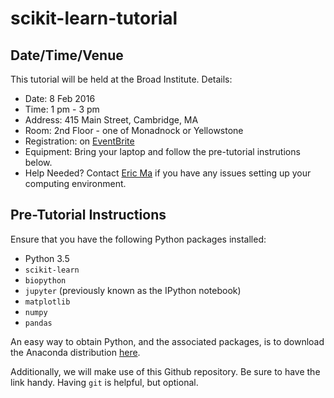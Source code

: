 # scikit-learn-tutorial

## Date/Time/Venue

This tutorial will be held at the Broad Institute. Details:

- Date: 8 Feb 2016
- Time: 1 pm - 3 pm
- Address: 415 Main Street, Cambridge, MA
- Room: 2nd Floor - one of Monadnock or Yellowstone
- Registration: on [EventBrite][1]
- Equipment: Bring your laptop and follow the pre-tutorial instrutions below. 
- Help Needed? Contact [Eric Ma][3] if you have any issues setting up your computing environment.

## Pre-Tutorial Instructions

Ensure that you have the following Python packages installed:

- Python 3.5
- `scikit-learn`
- `biopython`
- `jupyter` (previously known as the IPython notebook)
- `matplotlib`
- `numpy`
- `pandas`

An easy way to obtain Python, and the associated packages, is to download the Anaconda distribution [here][2].

Additionally, we will make use of this Github repository. Be sure to have the link handy. Having `git` is helpful, but optional.

[1]: https://www.eventbrite.com/e/machine-learning-in-python-with-scikit-learn-tickets-20848443255
[2]: https://www.continuum.io/downloads
[3]: mailto:ericmajinglong@gmail.com
